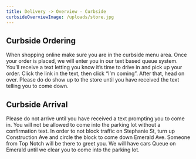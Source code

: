 ```yaml
---
title: Delivery -> Overview - Curbside
curbsideOverviewImage: /uploads/store.jpg
---
```


## Curbside Ordering

When shopping online make sure you are in the curbside menu area. Once your order is placed, we will enter you in our text based queue system. You’ll receive a text letting you know it’s time to drive in and pick up your order. Click the link in the text, then click “I’m coming”. After that, head on over. Please do do show up to the store until you have received the text telling you to come down.

## Curbside Arrival

Please do not arrive until you have received a text prompting you to come in. You will not be allowed to come into the parking lot without a confirmation text. In order to not block traffic on Stephanie St, turn up Construction Ave and circle the block to come down Emerald Ave. Someone from Top Notch will be there to greet you. We will have cars Queue on Emerald until we clear you to come into the parking lot.
